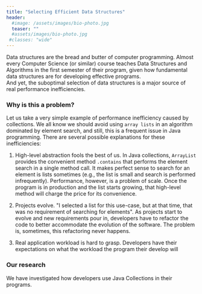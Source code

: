 ```yaml
---
title: "Selecting Efficient Data Structures"
header:
  #image: /assets/images/bio-photo.jpg
  teaser: ""
  #assets/images/bio-photo.jpg
 #classes: "wide"
---
```


Data structures are the bread and butter of computer programming. 
Almost every Computer Science (or similar) course teaches Data Structures and Algorithms in the first semester of their program, given how fundamental data structures are for developing effective programs.  
And yet, the suboptimal selection of data structures is a major source of real performance inefficiencies. 

### Why is this a problem?
Let us take a very simple example of performance inefficiency caused by collections. 
We all know we should avoid using `array lists` in an algorithm dominated by element search, and still, this is a frequent issue in Java programming.
There are several possible explanations for these inefficiencies:

1. High-level abstraction fools the best of us. In Java collections, `ArrayList` provides the convenient method `.contains` that performs the element search in a single method call. It makes perfect sense to search for an element is lists sometimes (e.g., the list is small and search is performed infrequently). Performance, however, is a problem of scale. Once the program is in production and the list starts growing, that high-level method will charge the price for its convenience. 
     
2. Projects evolve. "I selected a list for this use-case, but at that time, that was no requirement of searching for elements". As projects start to evolve and new requirements pour in, developers have to refactor the code to better accommodate the evolution of the software. The problem is, sometimes, this refactoring never happens.    

3. Real application workload is hard to grasp. Developers have their expectations on what the workload the program their develop will 

### Our research

We have investigated how developers use Java Collections in their programs.